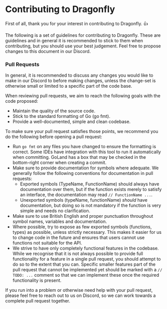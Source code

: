 # Contributing to Dragonfly

First of all, thank you for your interest in contributing to Dragonfly. :+1:

The following is a set of guidelines for contributing to Dragonfly. These are guidelines and in
general it is recommended to stick to them when contributing, but you should use your best
judgement. Feel free to propose changes to this document in our Discord.

### Pull Requests
In general, it is recommended to discuss any changes you would like to make in our Discord to
before making changes, unless the change-set is otherwise small or limited to a specific part of
the code base.

When reviewing pull requests, we aim to reach the following goals with the code proposed:
* Maintain the quality of the source code.
* Stick to the standard formatting of Go (go fmt).
* Provide a well-documented, simple and clean codebase.

To make sure your pull request satisfies those points, we recommend you do the following before
opening a pull request:
* Run `go fmt` on any files you have changed to ensure the formatting is correct. Some IDEs have
  integration with this tool to run it automatically when committing. GoLand has a box that may be
  checked in the bottom-right corner when creating a commit.
* Make sure to provide documentation for symbols where adequate. We generally follow the following
  conventions for documentation in pull requests:
  - Exported symbols (TypeName, FunctionName) should always have documentation over them, but if
    the function exists merely to satisfy an interface, the documentation may read 
    `// FunctionName ...`.
  - Unexported symbols (typeName, functionName) _should_ have documentation, but doing so is not
    mandatory if the function is very simple and needs no clarification.
* Make sure to use British English and proper punctuation throughout symbol names, variables and
  documentation.
* Where possible, try to expose as few exported symbols (functions, types) as possible, unless 
  strictly necessary. This makes it easier for us to change code in the future and ensures that 
  users cannot use functions not suitable for the API.
* We strive to have only completely functional features in the codebase. While we recognise that
  it is not always possible to provide full functionality for a feature in a single pull request,
  you should attempt to do so to the extent that you can. Specific smaller features part of the
  pull request that cannot be implemented yet should be marked with a `// TODO: ...` comment so
  that we can implement these once the required functionality is present.
  
If you run into a problem or otherwise need help with your pull request, please feel free to reach
out to us on Discord, so we can work towards a complete pull request together.
